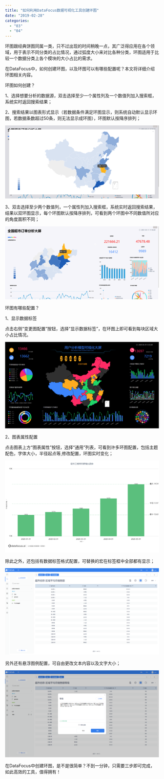 ```yaml
---
title: "如何利用DataFocus数据可视化工具创建环图"
date: "2019-02-28"
categories: 
  - "03"
  - "04"
---
```


环图跟经典饼图同属一类，只不过出现的时间稍晚一点，其广泛得应用在各个领域，用于表示不同分类的占比情况，通过弧度大小来对比各种分类，环图适用于比较一个数据分类上各个模块的大小占比的需求。

在DataFocus中，如何创建环图，以及环图可以有哪些配置呢？本文将详细介绍环图相关内容。

环图如何创建？

1、选择想要分析的数据源，双击选择至少一个属性列及一个数值列加入搜索框，系统实时返回搜索结果；

2、搜索结果以图表形式显示（若数据条件满足环图显示，则系统自动默认显示环图，若数据条数超过50条，则无法显示成环图），环图默认按降序排列；

![](images/word-image-49.png)

3、双击选择至少两个数值列，一个属性列加入搜索框，系统实时返回搜索结果，结果以双环图显示，每个环图默认按降序排列，可看到两个环图中不同数值所对应的角度面积不同；

![](images/word-image-50.png)

环图有哪些配置？

1、显示数据标签

点击右侧“变更图配置”按钮，选择“显示数据标签”，在环图上即可看到每块区域大小占比情况。

![](images/word-image-51.png)

2、图表属性配置

点击图表上方“图表属性”按钮，选择“通用”列表，可看到许多环图配置，包括主题配色，字体大小，半径起点等,修改配置，环图实时变化；

![](images/word-image-52.png)

除此之外，还包括有数据标签格式配置，可替换的宏在标签框中全部都有显示；

![](images/word-image-53.png)

另外还有悬浮图例配置，可自由更改文本内容以及文字大小；

![](images/word-image-54.png)

在DataFocus中创建环图，是不是很简单？不到一分钟，只需要三步即可完成，如此高效的工具，值得拥有！
